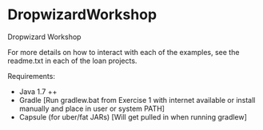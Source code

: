 # DropwizardWorkshop
Dropwizard Workshop

For more details on how to interact with each of the examples, see the readme.txt in each of the loan projects.

Requirements:
* Java 1.7 ++
* Gradle [Run gradlew.bat from Exercise 1 with internet available or install manually and place in user or system PATH]
* Capsule (for uber/fat JARs) [Will get pulled in when running gradlew]
